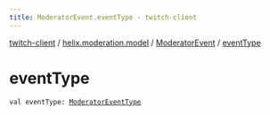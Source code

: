 ```yaml
---
title: ModeratorEvent.eventType - twitch-client
---
```


[twitch-client](../../index.html) / [helix.moderation.model](../index.html) / [ModeratorEvent](index.html) / [eventType](./event-type.html)

# eventType

`val eventType: `[`ModeratorEventType`](../-moderator-event-type/index.html)